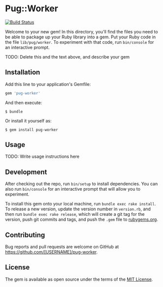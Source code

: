 # Pug::Worker

[![Build Status](https://travis-ci.org/pug-ci/pug-worker.svg?branch=master)](https://travis-ci.org/pug-ci/pug-worker)

Welcome to your new gem! In this directory, you'll find the files you need to be able to package up your Ruby library into a gem. Put your Ruby code in the file `lib/pug/worker`. To experiment with that code, run `bin/console` for an interactive prompt.

TODO: Delete this and the text above, and describe your gem

## Installation

Add this line to your application's Gemfile:

```ruby
gem 'pug-worker'
```

And then execute:

    $ bundle

Or install it yourself as:

    $ gem install pug-worker

## Usage

TODO: Write usage instructions here

## Development

After checking out the repo, run `bin/setup` to install dependencies. You can also run `bin/console` for an interactive prompt that will allow you to experiment.

To install this gem onto your local machine, run `bundle exec rake install`. To release a new version, update the version number in `version.rb`, and then run `bundle exec rake release`, which will create a git tag for the version, push git commits and tags, and push the `.gem` file to [rubygems.org](https://rubygems.org).

## Contributing

Bug reports and pull requests are welcome on GitHub at https://github.com/[USERNAME]/pug-worker.


## License

The gem is available as open source under the terms of the [MIT License](http://opensource.org/licenses/MIT).
